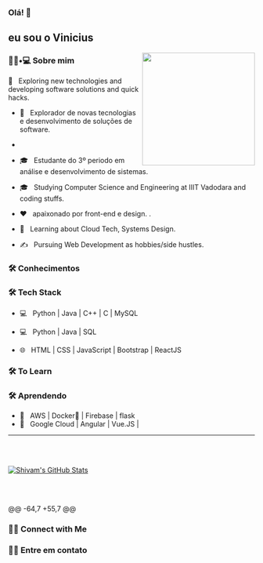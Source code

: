 ### Olá! 👋<h2> eu sou o Vinicius</h2>

<img align='right' src="https://media.giphy.com/media/M9gbBd9nbDrOTu1Mqx/giphy.gif" width="230">

<h3> 👨🏻•💻 Sobre mim </h3>



 🤔 &nbsp; Exploring new technologies and developing software solutions and quick hacks.
- 🤔 &nbsp; Explorador de novas tecnologias e desenvolvimento de soluções de software.
- 
- 🎓 &nbsp; Estudante do 3º periodo em análise e desenvolvimento de sistemas.

- 🎓 &nbsp; Studying Computer Science and Engineering at IIIT Vadodara and coding stuffs.
- ❤️ &nbsp; apaixonado por front-end e design.
.

- 🌱 &nbsp; Learning about Cloud Tech, Systems Design.

- ✍️ &nbsp; Pursuing Web Development as hobbies/side hustles.
<h3>🛠 Conhecimentos </h3>



<h3>🛠 Tech Stack</h3>



- 💻 &nbsp; Python | Java | C++ | C | MySQL
- 💻 &nbsp; Python | Java | SQL

- 🌐 &nbsp; HTML | CSS | JavaScript | Bootstrap | ReactJS

<!--
- 🛢 &nbsp; MySQL | MongoDB
- 🛢 &nbsp; MySQL | Postgresql
- 🔧 &nbsp; Git | Markdown | Selenium | Tidyverse
- 🖥 &nbsp; Illustrator| Photoshop | InDesign
-->



<h3>🛠 To Learn</h3>
<h3>🛠 Aprendendo </h3>

- 🔧 &nbsp; AWS | Docker🐳 | Firebase | flask
- 🔧 &nbsp; Google Cloud | Angular | Vue.JS |

<hr>



<br/><br/>

[![Shivam's GitHub Stats](https://github-readme-stats.vercel.app/api?username=shivam0110&show_icons=true)](https://github.com/shivam0110)

<br/>

<br/>

@@ -64,7 +55,7 @@



<h3> 🤝🏻 Connect with Me </h3>
<h3> 🤝🏻 Entre em contato </h3>

<br>

